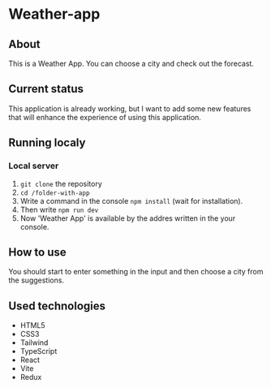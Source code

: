 # Weather-app

## About

This is a Weather App. You can choose a city and check out the forecast.

## Current status

This application is already working, but I want to add some new features that will enhance the experience of using this application.

## Running localy

### Local server

1. `git clone` the repository
2. `cd /folder-with-app`
3. Write a command in the console `npm install` (wait for installation).
4. Then write `npm run dev`
5. Now 'Weather App' is available by the addres written in the your console.

## How to use

You should start to enter something in the input and then choose a city from the suggestions.

## Used technologies

- HTML5
- CSS3
- Tailwind
- TypeScript
- React
- Vite
- Redux
